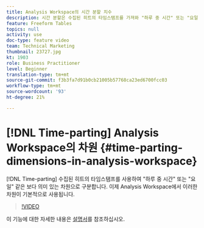 ```yaml
---
title: Analysis Workspace의 시간 분할 치수
description: 시간 분할은 수집된 히트의 타임스탬프를 가져와 "하루 중 시간" 또는 "요일"과 같이 더 의미 있는 차원으로 구분합니다. 이제 Analysis Workspace에서 이러한 차원이 기본적으로 사용됩니다.
feature: Freeform Tables
topics: null
activity: use
doc-type: feature video
team: Technical Marketing
thumbnail: 23727.jpg
kt: 1903
role: Business Practitioner
level: Beginner
translation-type: tm+mt
source-git-commit: f3b3fa7d91b0cb21005b57768ca23ed6700fcc03
workflow-type: tm+mt
source-wordcount: '93'
ht-degree: 21%

---
```



# [!DNL Time-parting] Analysis Workspace의 차원 {#time-parting-dimensions-in-analysis-workspace}

[!DNL Time-parting] 수집된 히트의 타임스탬프를 사용하여 &quot;하루 중 시간&quot; 또는 &quot;요일&quot; 같은 보다 의미 있는 차원으로 구분합니다. 이제 Analysis Workspace에서 이러한 차원이 기본적으로 사용됩니다.

>[!VIDEO](https://video.tv.adobe.com/v/23727/?quality=12)

이 기능에 대한 자세한 내용은 [설명서](https://marketing.adobe.com/resources/help/en_US/analytics/analysis-workspace/time-parting-dimensions.html)를 참조하십시오.

